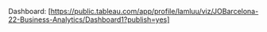 Dashboard: [https://public.tableau.com/app/profile/lamluu/viz/JOBarcelona-22-Business-Analytics/Dashboard1?publish=yes]
